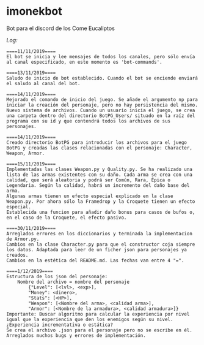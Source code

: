 # imonekbot
Bot para el discord de los Come Eucaliptos

_Log:_

    ====11/11/2019====
    El bot se inicia y lee mensajes de todos los canales, pero sólo envía al canal especificado, en este momento es 'bot-commands'.

    ====13/11/2019====
    Saludo de inicio de bot establecido. Cuando el bot se enciende enviará el saludo al canal del bot.
    
    ====14/11/2019====
    Mejorado el comando de inicio del juego. Se añade el argumento np para iniciar la creación del personaje, pero no hay persistencia del mismo.
    Nuevo sistema de archivos. Cuando un usuario inicia el juego, se crea una carpeta dentro del directorio BotPG_Users/ situado en la raíz del programa con su id y que contendrá todos los archivos de sus personajes.
    
    ====14/11/2019====
    Creado directorio BotPG para introducir los archivos para el juego BotPG y creadas las clases relacionadas con el personaje: Character, Weapon, Armor.
    
    ====15/11/2019====
    Implementadas las clases Weapon.py y Quality.py. Se ha realizado una lista de las armas existentes con su daño. Cada arma se crea con una calidad, que será aleatoria y podrá ser Común, Rara, Épica o Legendaria. Según la calidad, habrá un incremento del daño base del arma.
    Algunas armas tienen un efecto especial explicado en la clase Weapon.py. Por ahora sólo la Framedrop y la Croquete tienen un efecto especial.    
    Establecida una funcion para añadir daño bonus para casos de bufos o, en el caso de la Croquete, el efecto pasivo.

    ====30/11/2019====
    Arreglados errores en los diccionarios y terminada la implementacion de Armor.py. 
    Cambios en la clase Character.py para que el constructor coja siempre los datos. Adaptada para leer de un ficher json para personajes ya creados.
    Cambios en la estética del README.md. Las fechas van entre 4 "=".

    ====1/12/2019====
    Estructura de los json del personaje:
        Nombre del archivo = nombre del personaje
            {"Level": [<lvl>, <exp>],
            "Money": <dinero>,
            "Stats": [<HP>],
            "Weapon": [<Nombre del arma>, <calidad arma>],
            "Armor": [<Nombre de la armadura>, <calidad armadura>]}
    Importante: Buscar algoritmo para calcular la experiencia por nivel igual que la experiencia que den los enemigos según su nivel. ¿Experiencia incrementativa o estática?
    Se crea el archivo .json para el personaje pero no se escribe en él.
    Arreglados muchos bugs y errores de implementación.